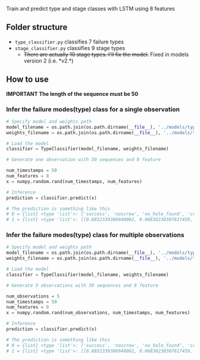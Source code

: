 Train and predict type and stage classes with LSTM using 8 features

## Folder structure
* ```type_classifier.py``` classifies 7 failure types
* ```stage_classifier.py``` classifies 9 stage types
    * ~~There are actually 10 stage types. I'll fix the model.~~ Fixed in models version 2 (i.e. \*v2.\*)

## How to use

**IMPORTANT The length of the sequence must be 50**

### Infer the failure modes(type) class for a single observation

```python
# Specify model and weights path
model_filename = os.path.join(os.path.dirname(__file__), '../models/type_lstm_v2.json')
weights_filename = os.path.join(os.path.dirname(__file__), '../models/type_lstm_v2.h5')

# Load the model
classifier = TypeClassifier(model_filename, weights_filename)

# Generate one observation with 50 sequences and 8 feature

num_timestamps = 50
num_features = 8
x = numpy.random.rand(num_timestamps, num_features)

# Inference
prediction = classifier.predict(x)

# The prediction is something like this
# 0 = {list} <type 'list'>: ['success', 'noscrew', 'no_hole_found', 'crossthread', 'stripped_no_engage', 'stripped', 'partial']
# 1 = {list} <type 'list'>: [[0.8852339386940002, 0.06836230307817459, 0.021053753793239594, 0.00986627209931612, 0.003368750214576721, 0.004927818197757006, 0.007187273818999529]]
```

### Infer the failure modes(type) class for multiple observations
```python
# Specify model and weights path
model_filename = os.path.join(os.path.dirname(__file__), '../models/type_lstm_v2.json')
weights_filename = os.path.join(os.path.dirname(__file__), '../models/type_lstm_v2.h5')

# Load the model
classifier = TypeClassifier(model_filename, weights_filename)

# Generate 5 observations with 50 sequences and 8 feature

num_observations = 5
num_timestamps = 50
num_features = 8
x = numpy.random.rand(num_observations, num_timestamps, num_features)

# Inference
prediction = classifier.predict(x)

# The prediction is something like this
# 0 = {list} <type 'list'>: ['success', 'noscrew', 'no_hole_found', 'crossthread', 'stripped_no_engage', 'stripped', 'partial']
# 1 = {list} <type 'list'>: [[0.8852339386940002, 0.06836230307817459, 0.021053753793239594, 0.00986627209931612, 0.003368750214576721, 0.004927818197757006, 0.007187273818999529], ...]
```
